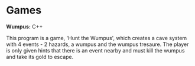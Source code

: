 # Games
**Wumpus:** C++

This program is a game, 'Hunt the Wumpus', which creates a cave system with 4 events - 2 hazards, a wumpus and the wumpus tresaure. The player is only given hints that there is an event nearby and must kill the wumpus and take its gold to escape.
